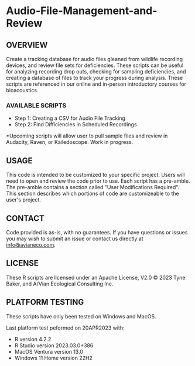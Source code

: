 # Audio-File-Management-and-Review

## OVERVIEW ##
Create a tracking database for audio files gleaned from wildlife recording devices, and review file sets for deficiencies. These scripts can be useful for analyzing recording drop outs, checking for sampling deficiencies, and creating a database of files to track your progress during analysis.  These scripts are referenced in our online and in-person introductory courses for bioacoustics. 

### AVAILABLE SCRIPTS ###
- Step 1: Creating a CSV for Audio File Tracking
- Step 2: Find Difficiencies in Scheduled Recordings

*Upcoming scripts will allow user to pull sample files and review in Audacity, Raven, or Kailedoscope. Work in progress.

## USAGE ##
This code is intended to be customized to your specific project. Users will need to open and review the code prior to use. Each script has a pre-amble. The pre-amble contains a section called "User Modifications Required". This section describes which portions of code are customizeable to the user's project. 

## CONTACT ##
Code provided is as-is, with no guarantees. If you have questions or issues you may wish to submit an issue or contact us directly at info@avianeco.com.

## LICENSE ##
These R scripts are licensed under an Apache License, V2.0 © 2023 Tyne Baker, and A/Vian Ecological Consulting Inc.

## PLATFORM TESTING ##
These scripts have only been tested on Windows and MacOS. 

Last platform test peformed on 20APR2023 with:
- R version 4.2.2
- R Studio version 2023.03.0+386
- MacOS Ventura version 13.0 
- Windows 11 Home version 22H2
